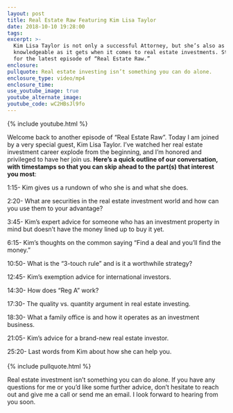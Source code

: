 ```yaml
---
layout: post
title: Real Estate Raw Featuring Kim Lisa Taylor
date: 2018-10-10 19:28:00
tags:
excerpt: >-
  Kim Lisa Taylor is not only a successful Attorney, but she’s also as
  knowledgeable as it gets when it comes to real estate investments. Stay tuned
  for the latest episode of “Real Estate Raw.”
enclosure:
pullquote: Real estate investing isn’t something you can do alone.
enclosure_type: video/mp4
enclosure_time:
use_youtube_image: true
youtube_alternate_image:
youtube_code: wC2HBsJl9fo
---
```


{% include youtube.html %}

Welcome back to another episode of “Real Estate Raw”. Today I am joined by a very special guest, Kim Lisa Taylor. I’ve watched her real estate investment career explode from the beginning, and I’m honored and privileged to have her join us. **Here’s a quick outline of our conversation, with timestamps so that you can skip ahead to the part(s) that interest you most**:

1:15- Kim gives us a rundown of who she is and what she does.

2:20- What are securities in the real estate investment world and how can you use them to your advantage?

3:45- Kim’s expert advice for someone who has an investment property in mind but doesn’t have the money lined up to buy it yet.

6:15- Kim’s thoughts on the common saying “Find a deal and you’ll find the money.”

10:50- What is the “3-touch rule” and is it a worthwhile strategy?

12:45- Kim’s exemption advice for international investors.

14:30- How does “Reg A” work?

17:30- The quality vs. quantity argument in real estate investing.

18:30- What a family office is and how it operates as an investment business.

21:05- Kim’s advice for a brand-new real estate investor.

25:20- Last words from Kim about how she can help you.<br><br>{% include pullquote.html %}

Real estate investment isn’t something you can do alone. If you have any questions for me or you’d like some further advice, don’t hesitate to reach out and give me a call or send me an email. I look forward to hearing from you soon.